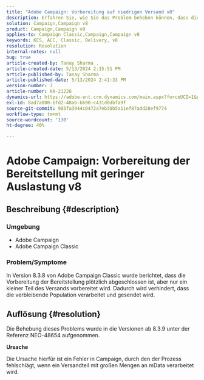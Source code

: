 ```yaml
---
title: "Adobe Campaign: Vorbereitung auf niedrigen Versand v8"
description: Erfahren Sie, wie Sie das Problem beheben können, dass die Versandvorbereitung plötzlich abgeschlossen wird und nur ein kleiner Teil des Versands vorbereitet wird.
solution: Campaign,Campaign v8
product: Campaign,Campaign v8
applies-to: Campaign Classic,Campaign,Campaign v8
keywords: KCS, ACC, Classic, Delivery, v8
resolution: Resolution
internal-notes: null
bug: true
article-created-by: Tanay Sharma .
article-created-date: 5/13/2024 2:15:51 PM
article-published-by: Tanay Sharma .
article-published-date: 5/13/2024 2:41:33 PM
version-number: 3
article-number: KA-21226
dynamics-url: https://adobe-ent.crm.dynamics.com/main.aspx?forceUCI=1&pagetype=entityrecord&etn=knowledgearticle&id=c1e55a47-3311-ef11-9f8a-6045bd02b206
exl-id: 8ad7a080-bfd2-48a6-bb90-c431d0dbfa9f
source-git-commit: 985fa3944c0472a7eb30b5a11ef87add28ef9774
workflow-type: tm+mt
source-wordcount: '130'
ht-degree: 40%

---
```


# Adobe Campaign: Vorbereitung der Bereitstellung mit geringer Auslastung v8

## Beschreibung {#description}


### Umgebung

- Adobe Campaign
- Adobe Campaign Classic


### Problem/Symptome

In Version 8.3.8 von Adobe Campaign Classic wurde berichtet, dass die Vorbereitung der Bereitstellung plötzlich abgeschlossen ist, aber nur ein kleiner Teil des Versands vorbereitet wird. Dadurch wird verhindert, dass die verbleibende Population verarbeitet und gesendet wird.


## Auflösung {#resolution}


Die Behebung dieses Problems wurde in die Versionen ab 8.3.9 unter der Referenz NEO-48654 aufgenommen.

<b>Ursache</b>

Die Ursache hierfür ist ein Fehler in Campaign, durch den der Prozess fehlschlägt, wenn ein Versandteil mit großen Mengen an mData verarbeitet wird.
